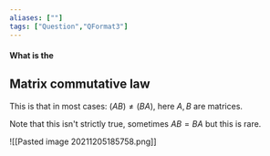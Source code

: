 ```yaml
---
aliases: [""]
tags: ["Question","QFormat3"]
---
```


#### What is the
## Matrix commutative law
This is that in most cases: $(AB) \neq (BA)$, here $A,B$ are matrices. 

Note that this isn't strictly true, sometimes $AB=BA$ but this is rare.

![[Pasted image 20211205185758.png]]